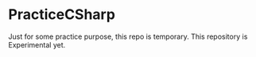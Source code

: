 # PracticeCSharp
Just for some practice purpose, this repo is temporary. This repository is Experimental yet.
